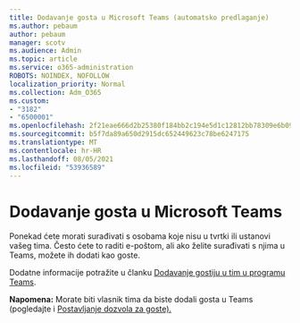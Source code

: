 ```yaml
---
title: Dodavanje gosta u Microsoft Teams (automatsko predlaganje)
ms.author: pebaum
author: pebaum
manager: scotv
ms.audience: Admin
ms.topic: article
ms.service: o365-administration
ROBOTS: NOINDEX, NOFOLLOW
localization_priority: Normal
ms.collection: Adm_O365
ms.custom:
- "3182"
- "6500001"
ms.openlocfilehash: 2f21eae666d2b25380f184bb2c194e5d1c12812bb78309e6b09f9f497163b8c8
ms.sourcegitcommit: b5f7da89a650d2915dc652449623c78be6247175
ms.translationtype: MT
ms.contentlocale: hr-HR
ms.lasthandoff: 08/05/2021
ms.locfileid: "53936589"
---
```

# <a name="add-a-guest-to-microsoft-teams"></a>Dodavanje gosta u Microsoft Teams

Ponekad ćete morati surađivati s osobama koje nisu u tvrtki ili ustanovi vašeg tima. Često ćete to raditi e-poštom, ali ako želite surađivati s njima u Teams, možete ih dodati kao goste.

Dodatne informacije potražite u članku [Dodavanje gostiju u tim u programu Teams](https://support.office.com/article/add-guests-to-a-team-in-teams-fccb4fa6-f864-4508-bdde-256e7384a14f#ID0EAABAAA=Desktop).

**Napomena:** Morate biti vlasnik tima da biste dodali gosta u Teams (pogledajte i [Postavljanje dozvola za goste).](https://support.office.com/article/set-guest-permissions-for-channels-in-teams-4756c468-2746-4bfd-a582-736d55fcc169)